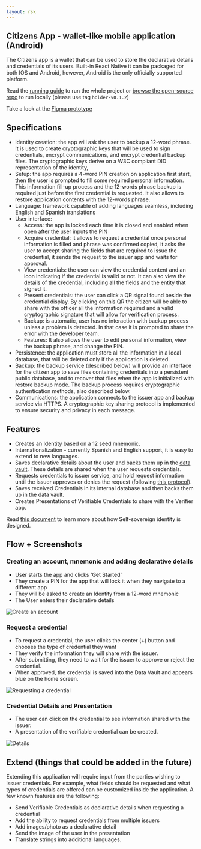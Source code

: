 ```yaml
---
layout: rsk
---
```


## Citizens App - wallet-like mobile application (Android)

The Citizens app is a wallet that can be used to store the declarative details and credentials of its users. Built-in React Native it can be packaged for both IOS and Android, however, Android is the only officially supported platform.

Read the [running guide](../run) to run the whole project or [browse the open-source repo](https://github.com/rsksmart/rif-identity-ui/tree/holder-v0.1.2/apps/IdentityApp) to run locally (please use tag `holder-v0.1.2`)

Take a look at the [Figma prototype](https://www.figma.com/proto/KFwPTkCesIMlnutNDqJQLD/Gibraltar-Identity?node-id=0%3A1&scaling=scale-down)

## Specifications

- Identity creation: the app will ask the user to backup a 12-word phrase. It is used to create cryptographic keys that will be used to sign credentials, encrypt communications, and encrypt credential backup files. The cryptographic keys derive on a W3C compliant DID representation of the identity,
- Setup: the app requires a 4-word PIN creation on application first start, then the user is prompted to fill some required personal information. This information fill-up process and the 12-words phrase backup is required just before the first credential is requested. It also allows to restore application contents with the 12-words phrase.
- Language: framework capable of adding languages seamless, including English and Spanish translations
- User interface:
  - Access: the app is locked each time it is closed and enabled when open after the user inputs the PIN
  - Acquire credential: it allows to request a credential once personal information is filled and phrase was confirmed copied, it asks the user to accept sharing the fields that are required to issue the credential, it sends the request to the issuer app and waits for approval.
  - View credentials: the user can view the credential content and an icon indicating if the credential is valid or not. It can also view the details of the credential, including all the fields and the entity that signed it.
  - Present credentials: the user can click a QR signal found beside the credential display. By clicking on this QR the citizen will be able to share with the officer all the information required and a valid cryptographic signature that will allow for verification process.
  - Backup: is automatic, user has no interaction with backup process unless a problem is detected. In that case it is prompted to share the error with the developer team.
  - Features: It also allows the user to edit personal information, view the backup phrase, and change the PIN.
- Persistence: the application must store all the information in a local database, that will be deleted only if the application is deleted.
- Backup: the backup service (described below) will provide an interface for the citizen app to save files containing credentials into a persistent public database, and to recover that files when the app is initialized with restore backup mode. The backup process requires cryptographic authentication methods, also described below.
- Communications: the application connects to the issuer app and backup service via HTTPS. A cryptographic key sharing protocol is implemented to ensure security and privacy in each message.

## Features

- Creates an Identity based on a 12 seed mnemonic.
- Internationalization - currently Spanish and English support, it is easy to extend to new languages.
- Saves declarative details about the user and backs them up in the [data vault](../../../data-vault). These details are shared when the user requests credentials.
- Requests credentials to issuer service, and hold request information until the issuer approves or denies the request (following [this protocol](../../../specs/credential-requests)).
- Saves received Credentials in its internal database and then backs them up in the data vault.
- Creates Presentations of Verifiable Credentials to share with the Verifier app.

Read [this document](../../../specs) to learn more about how Self-sovereign identity is designed.

## Flow + Screenshots

### Creating an account, mnemonic and adding declarative details

- User starts the app and clicks 'Get Started'
- They create a PIN for the app that will lock it when they navigate to a different app
- They will be asked to create an Identity from a 12-word mnemonic
- The User enters their declarative details

![Create an account](../../assets/img/applications/holder-app/create-account.jpg)

### Request a credential

- To request a credential, the user clicks the center (+) button and chooses the type of credential they want
- They verify the information they will share with the issuer.
- After submitting, they need to wait for the issuer to approve or reject the credential.
- When approved, the credential is saved into the Data Vault and appears blue on the home screen.

![Requesting a credential](../../assets/img/applications/holder-app/request-credential.jpg)

### Credential Details and Presentation

- The user can click on the credential to see information shared with the issuer.
- A presentation of the verifiable credential can be created.

![Details](../../assets/img/applications/holder-app/credential-display.jpg)

## Extend (things that could be added in the future)

Extending this application will require input from the parties wishing to issuer credentials. For example, what fields should be requested and what types of credentials are offered can be customized inside the application. A few known features are the following:

- Send Verifiable Credentials as declarative details when requesting a credential
- Add the ability to request credentials from multiple issuers
- Add images/photo as a declarative detail
- Send the image of the user in the presentation
- Translate strings into additional languages.

